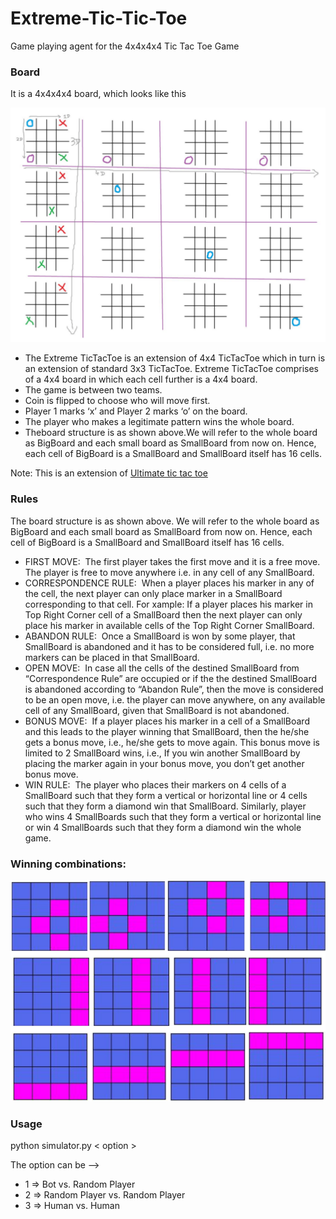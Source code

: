 # Extreme-Tic-Tic-Toe
Game playing agent for the 4x4x4x4 Tic Tac Toe Game

### Board
It is a 4x4x4x4 board, which looks like this

![board image](./pics/board.png)

* The Extreme TicTacToe is an extension of 4x4 TicTacToe which in turn is an extension of standard 3x3 TicTacToe. Extreme TicTacToe comprises of a 4x4 board in which each cell further is a 4x4 board.
* The game is between two teams.
* Coin is flipped to choose who will move first.
* Player 1 marks ‘x’ and Player 2 marks ‘o’ on the board.
* The player who makes a legitimate pattern wins the whole board.
* Theboard structure is as shown above.We will refer to the whole board as BigBoard and each small board as SmallBoard from now on. Hence, each cell of BigBoard is a SmallBoard and SmallBoard itself has 16 cells.

Note: This is an extension of [Ultimate tic tac toe](https://mathwithbaddrawings.com/2013/06/16/ultimate-tic-tac-toe/)

### Rules

The board structure is as shown above. We will refer to the whole board as BigBoard and each small board as SmallBoard from now on. Hence, each cell of BigBoard is a SmallBoard and SmallBoard itself has 16 cells.

* FIRST MOVE: ​ The first player takes the first move and it is a free move. The player is free to move anywhere i.e. in any cell of any SmallBoard.
* CORRESPONDENCE RULE: ​ When a player places his marker in any of the cell, the next player can only place marker in a SmallBoard corresponding to that cell. For  xample: If a player places his marker in Top Right Corner cell of a SmallBoard then the next player can only place his marker in available cells of the Top Right Corner SmallBoard.
* ABANDON RULE: ​ Once a SmallBoard is won by some player, that SmallBoard is abandoned and it has to be considered full, i.e. no more markers can be placed in that SmallBoard.
* OPEN MOVE: ​ In case all the cells of the destined SmallBoard from “Correspondence Rule” are occupied or if the the destined SmallBoard is abandoned according to “Abandon Rule”, then the move is considered to be an open move, i.e. the player can move anywhere, on any available cell of any SmallBoard, given that SmallBoard is not abandoned.
* BONUS MOVE: ​ If a player places his marker in a cell of a SmallBoard and this leads to the player winning that SmallBoard, then the he/she gets a bonus move, i.e., he/she gets to move again. This bonus move is limited to 2 SmallBoard wins, i.e., If you win another SmallBoard by placing the marker again in your bonus move, you don’t get another bonus move.
* WIN RULE: ​ The player who places their markers on 4 cells of a SmallBoard such that they form a vertical or horizontal line or 4 cells such that they form a diamond win that SmallBoard. Similarly, player who wins 4 SmallBoards such that they form a vertical or horizontal line or win 4 SmallBoards such that they form a diamond win the whole game.

### Winning combinations:

![winningPatterns](./pics/winning_patterns.png)

### Usage
python simulator.py < option >

The option can be -->

* 1 => Bot vs. Random Player
* 2 => Random Player vs. Random Player
* 3 => Human vs. Human
